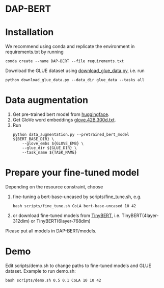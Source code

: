 # DAP-BERT

# Installation
We recommend using conda and replicate the environment in requirements.txt by running
```
conda create --name DAP-BERT --file requirements.txt
```

Download the GLUE dataset using [download_glue_data.py](https://gist.github.com/W4ngatang/60c2bdb54d156a41194446737ce03e2e), i.e. run
```
python download_glue_data.py --data_dir glue_data --tasks all
```

# Data augmentation
1. Get pre-trained bert model from [huggingface](https://huggingface.co/bert-base-uncased/tree/main).
2. Get GloVe word embeddings [glove.42B.300d.txt](https://nlp.stanford.edu/data/glove.42B.300d.zip).
3. Run 
    ```
    python data_augmentation.py --pretrained_bert_model ${BERT_BASE_DIR} \
        --glove_embs ${GLOVE_EMB} \
        --glue_dir ${GLUE_DIR} \  
        --task_name ${TASK_NAME}
    ```

# Prepare your fine-tuned model
Depending on the resource constraint, choose
1. fine-tuning a bert-base-uncased by scripts/fine_tune.sh, e.g.
    ```
    bash scripts/fine_tune.sh CoLA bert-base-uncased 10 42
    ```

2. or download fine-tuned models from [TinyBERT](https://github.com/huawei-noah/Pretrained-Language-Model/tree/master/TinyBERT), i.e. TinyBERT(4layer-312dim) or TinyBERT(6layer-768dim)

Please put all models in DAP-BERT/models.

# Demo
Edit scripts/demo.sh to change paths to fine-tuned models and GLUE dataset. 
Example to run demo.sh:
```
bash scripts/demo.sh 0.5 0.1 CoLA 10 10 42
```

